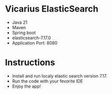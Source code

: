 # Vicarius ElasticSearch

* Java 21
* Maven
* Spring boot
* elasticsearch-7.17.0
* Application Port: 8080

# Instructions

* Install and run localy elastic search version 7.17.
* Run the code with your fevorite IDE
* Enjoy the app!
